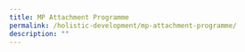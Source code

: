 ```yaml
---
title: MP Attachment Programme
permalink: /holistic-development/mp-attachment-programme/
description: ""
---
```

